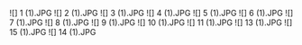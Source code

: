 ![] 1 (1).JPG
![] 2 (1).JPG
![] 3 (1).JPG
![] 4 (1).JPG
![] 5 (1).JPG
![] 6 (1).JPG
![] 7 (1).JPG
![] 8 (1).JPG
![] 9 (1).JPG
![] 10 (1).JPG
![] 11 (1).JPG
![] 13 (1).JPG
![] 15 (1).JPG
![] 14 (1).JPG
